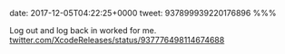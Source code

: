 date: 2017-12-05T04:22:25+0000
tweet: 937899939220176896
%%%

Log out and log back in worked for me. [twitter.com/XcodeReleases/status/937776498114674688](https://twitter.com/XcodeReleases/status/937776498114674688)
